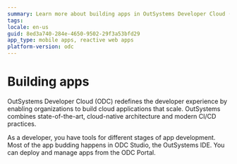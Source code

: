 ```yaml
---
summary: Learn more about building apps in OutSystems Developer Cloud (ODC).  
tags:
locale: en-us
guid: 8ed3a740-284e-4650-9502-29f3a53bfd29
app_type: mobile apps, reactive web apps
platform-version: odc
---
```


# Building apps

OutSystems Developer Cloud (ODC) redefines the developer experience by enabling organizations to build cloud applications that scale. OutSystems combines state-of-the-art, cloud-native architecture and modern CI/CD practices.

As a developer, you have tools for different stages of app development. Most of the app budding happens in ODC Studio, the OutSystems IDE. You can deploy and manage apps from the ODC Portal.
